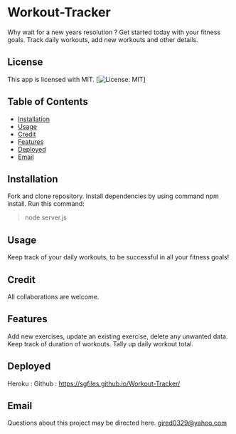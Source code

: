 # Workout-Tracker
Why wait for a new years resolution ? Get started today with your fitness goals. Track daily workouts, add new workouts and other details.

 ## License 
  This app is licensed with MIT.
  [![License: MIT](https://img.shields.io/badge/License-MIT-yellow.svg)]
  
  ## Table of Contents

  - [Installation](#installation)
  - [Usage](#usage)
  - [Credit](#credit)
  - [Features](#features)
  - [Deployed](#deployed)
  - [Email](#email)
  
  ## Installation
  Fork and clone repository. Install dependencies by using command npm install. Run this command:

  >node server.js 

  
  ## Usage
  Keep track of your daily workouts, to be successful in all your fitness goals!

 ## Credit
 All collaborations are welcome.

 ## Features
 Add new exercises, update an existing exercise, delete any unwanted data. Keep track of duration of workouts. Tally up daily workout total.

  ## Deployed
  Heroku :
  Github : https://sgfiles.github.io/Workout-Tracker/
 
  ## Email
  Questions about this project may be directed here.
  gired0329@yahoo.com